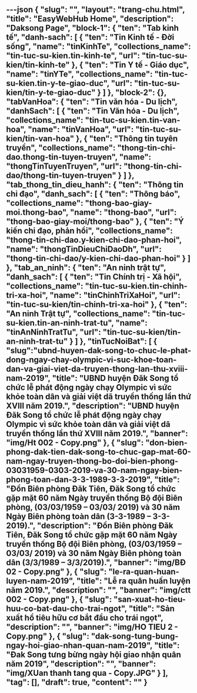 ---json
{
    "slug": "",
    "layout": "trang-chu.html",
    "title": "EasyWebHub Home",
    "description": "Daksong Page",
    "block-1": {
        "ten": "Tab kinh tế",
        "danh-sach": [
            {
                "ten": "Tin Kinh tế - Đời sống",
                "name": "tinKinhTe",
                "collections_name": "tin-tuc-su-kien.tin-kinh-te",
                "url": "tin-tuc-su-kien/tin-kinh-te"
            },
            {
                "ten": "Tin Y tế - Giáo dục",
                "name": "tinYTe",
                "collections_name": "tin-tuc-su-kien.tin-y-te-giao-duc",
                "url": "tin-tuc-su-kien/tin-y-te-giao-duc"
            }
        ]
    },
    "block-2": {},
    "tabVanHoa": {
        "ten": "Tin văn hóa - Du lịch",
        "danhSach": [
            {
                "ten": "Tin Văn hóa - Du lịch",
                "collections_name": "tin-tuc-su-kien.tin-van-hoa",
                "name": "tinVanHoa",
                "url": "tin-tuc-su-kien/tin-van-hoa"
            },
            {
                "ten": "Thông tin tuyên truyền",
                "collections_name": "thong-tin-chi-dao.thong-tin-tuyen-truyen",
                "name": "thongTinTuyenTruyen",
                "url": "thong-tin-chi-dao/thong-tin-tuyen-truyen"
            }
        ]
    },
    "tab_thong_tin_dieu_hanh": {
        "ten": "Thông tin chỉ đạo",
        "danh_sach": [
            {
                "ten": "Thông báo",
                "collections_name": "thong-bao-giay-moi.thong-bao",
                "name": "thong-bao",
                "url": "thong-bao-giay-moi/thong-bao"
            },
            {
                "ten": "Ý kiến chỉ đạo, phản hồi",
                "collections_name": "thong-tin-chi-dao.y-kien-chi-dao-phan-hoi",
                "name": "thongTinDieuChiDaoDh",
                "url": "thong-tin-chi-dao/y-kien-chi-dao-phan-hoi"
            }
        ]
    },
    "tab_an_ninh": {
        "ten": "An ninh trật tự",
        "danh_sach": [
            {
                "ten": "Tin Chính trị - Xã hội",
                "collections_name": "tin-tuc-su-kien.tin-chinh-tri-xa-hoi",
                "name": "tinChinhTriXaHoi",
                "url": "tin-tuc-su-kien/tin-chinh-tri-xa-hoi"
            },
            {
                "ten": "An ninh Trật tự",
                "collections_name": "tin-tuc-su-kien.tin-an-ninh-trat-tu",
                "name": "tinAnNinhTratTu",
                "url": "tin-tuc-su-kien/tin-an-ninh-trat-tu"
            }
        ]
    },
    "tinTucNoiBat": [
        {
            "slug":"ubnd-huyen-dak-song-to-chuc-le-phat-dong-ngay-chay-olympic-vi-suc-khoe-toan-dan-va-giai-viet-da-truyen-thong-lan-thu-xviii-nam-2019",
            "title": "UBND huyện Đăk Song tổ chức lễ phát động ngày chạy Olympic vì sức khỏe toàn dân và giải việt dã truyền thống lần thứ XVIII năm 2019.",
            "description": "UBND huyện Đăk Song tổ chức lễ phát động ngày chạy Olympic vì sức khỏe toàn dân và giải việt dã truyền thống lần thứ XVIII năm 2019.",
            "banner": "img/Ht 002 - Copy.png"
        },
        {
            "slug": "don-bien-phong-dak-tien-dak-song-to-chuc-gap-mat-60-nam-ngay-truyen-thong-bo-doi-bien-phong-03031959-0303-2019-va-30-nam-ngay-bien-phong-toan-dan-3-3-1989-3-3-2019",
            "title": "Đồn Biên phòng Đăk Tiên, Đăk Song tổ chức gặp mặt  60 năm Ngày truyền thống Bộ đội Biên phòng, (03/03/1959 – 03/03/ 2019) và 30 năm Ngày Biên phòng toàn dân (3-3-1989 – 3-3-2019).",
            "description": "Đồn Biên phòng Đăk Tiên, Đăk Song tổ chức gặp mặt  60 năm Ngày truyền thống Bộ đội Biên phòng, (03/03/1959 – 03/03/ 2019) và 30 năm Ngày Biên phòng toàn dân (3/3/1989 – 3/3/2019).",
            "banner": "img/BĐ 02 - Copy.png"
        },
        {
            "slug": "le-ra-quan-huan-luyen-nam-2019",
            "title": "Lễ ra quân huấn luyện năm 2019.",
            "description": "",
            "banner": "img/ctt 002 - Copy.png"
        },
        {
            "slug": "san-xuat-ho-tieu-huu-co-bat-dau-cho-trai-ngot",
            "title": "Sản xuất hồ tiêu hữu cơ bắt đầu cho trái ngọt",
            "description": "",
            "banner": "img/HO TIEU 2 - Copy.png"
        },
        {
            "slug": "dak-song-tung-bung-ngay-hoi-giao-nhan-quan-nam-2019",
            "title": "Đak Song tưng bừng ngày hội giao nhận quân năm 2019",
            "description": "",
            "banner": "img/XUan thanh tang qua - Copy.JPG"
        }
    ],
    "tag": [],
    "draft": true,
    "__content__": ""
}
---
